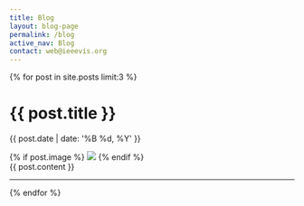 ```yaml
---
title: Blog
layout: blog-page
permalink: /blog
active_nav: Blog
contact: web@ieeevis.org
---
```


{% for post in site.posts limit:3 %}
<h1>{{ post.title }}</h1>
<p class="tiny">{{ post.date | date: '%B %d, %Y' }}</p>
{% if post.image %}
<img src="{{ post.image }}" />
{% endif %}
<div>{{ post.content }}</div>
<hr/>
{% endfor %}



